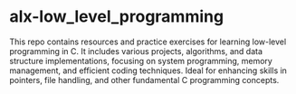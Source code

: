 # alx-low_level_programming

This repo contains resources and practice exercises for learning low-level programming in C. It includes various projects, algorithms, and data structure implementations, focusing on system programming, memory management, and efficient coding techniques. Ideal for enhancing skills in pointers, file handling, and other fundamental C programming concepts.
